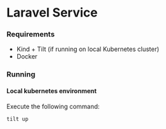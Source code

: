 Laravel Service
===

### Requirements 

- Kind + Tilt (if running on local Kubernetes cluster)
- Docker

### Running

#### Local kubernetes environment

Execute the following command:
```bash
tilt up
```